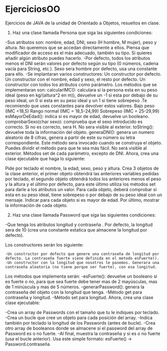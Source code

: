# EjerciciosOO
Ejercicios de JAVA de la unidad de Orientado a Objetos, resueltos en clase.
1) Haz una clase llamada Persona que siga las siguientes condiciones:

-Sus atributos son: nombre, edad, DNI, sexo (H hombre, M mujer), peso y altura. No queremos que se accedan directamente a ellos. Piensa que modificador de acceso es el más adecuado, también su tipo. Si quieres añadir algún atributo puedes hacerlo.
-Por defecto, todos los atributos menos el DNI serán valores por defecto según su tipo (0 números, cadena vacía para String, etc.). Sexo sera hombre por defecto, usa una constante para ello.
-Se implantaran varios constructores:
	Un constructor por defecto.
	Un constructor con el nombre, edad y sexo, el resto por defecto.
	Un constructor con todos los atributos como parámetro.
Los métodos que se implementaran son:
	calcularIMC(): calculara si la persona esta en su peso ideal (peso en kg/(altura^2  en m)), devuelve un -1 si esta por debajo de su peso ideal, un 0 si esta en su peso ideal y un 1 si tiene sobrepeso .Te recomiendo que uses constantes para devolver estos valores.
		Bajo peso (IMC <18,5)
		Rango normal (IMC = 18,5-24,99)
		Sobrepeso (IMC = 25-29,99)
	esMayorDeEdad(): indica si es mayor de edad, devuelve un booleano.
	comprobarSexo(char sexo): comprueba que el sexo introducido es correcto. Si no es correcto, sera H. No sera visible al exterior.
	toString(): devuelve toda la información del objeto.
	generaDNI(): genera un numero aleatorio de 8 cifras, genera a partir de este su número su letra correspondiente. Este método sera invocado cuando se construya el objeto. Puedes dividir el método para que te sea más fácil. No será visible al exterior.
	Métodos set de cada parámetro, excepto de DNI.
Ahora, crea una clase ejecutable que haga lo siguiente:

Pide por teclado el nombre, la edad, sexo, peso y altura.
Crea 3 objetos de la clase anterior, el primer objeto obtendrá las anteriores variables pedidas por teclado, el segundo objeto obtendrá todos los anteriores menos el peso y la altura y el último por defecto, para este último utiliza los métodos set para darle a los atributos un valor.
Para cada objeto, deberá comprobar si esta en su peso ideal, tiene sobrepeso o por debajo de su peso ideal con un mensaje.
Indicar para cada objeto si es mayor de edad.
Por último, mostrar la información de cada objeto.

2) Haz una clase llamada Password que siga las siguientes condiciones:

-Que tenga los atributos longitud y contraseña . Por defecto, la longitud sera de 10 (crea una constante estatica que almacene la longitud por defecto).

Los constructores serán los siguiente:

	-Un constructor por defecto que genere una contraseña de longitud por defecto. La contraseña fuerte viene definida en el metodo esFuerte().
	-Un constructor con la longitud que nosotros le pasemos. Generara una contraseña aleatoria (no tiene porque ser fuerte), con esa longitud.
Los métodos que implementa serán:
	-esFuerte(): devuelve un booleano si es fuerte o no, para que sea fuerte debe tener mas de 2 mayúsculas, mas de 1 minúscula y mas de 5 números.
	-generarPassword():  genera la contraseña del objeto con la longitud que tenga.
	-Método get para contraseña y longitud.
	-Método set para longitud.
Ahora, crea una clase clase ejecutable:

-Crea un array de Passwords con el tamaño que tu le indiques por teclado.
-Crea un bucle que cree un objeto para cada posición del array.
-Indica también por teclado la longitud de los Passwords (antes de bucle).
-Crea otro array de booleanos donde se almacene si el password del array de Password es o no fuerte.
-Al final, muestra la contraseña y si es o no fuerte (usa el bucle anterior). Usa este simple formato:
 	esFuerte()  ->  Password.contraseña


